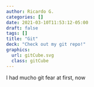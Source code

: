 ```yaml
---
author: Ricardo G.
categories: []
date: 2021-03-10T11:53:12-05:00
draft: false
tags: []
title: "Git"
deck: "Check out my git repo!"
graphics: 
  url: gitCube.svg
  class: gitCube
---
```

I had mucho git fear at first, now 
